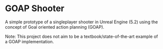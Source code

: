 # GOAP Shooter
A simple prototype of a singleplayer shooter in Unreal Engine (5.2) using the concept of Goal oriented action planning (GOAP).

Note: This project does not aim to be a textbook/state-of-the-art example of a GOAP implementation.